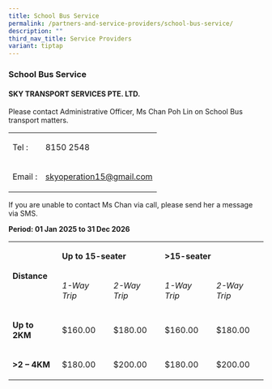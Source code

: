 ```yaml
---
title: School Bus Service
permalink: /partners-and-service-providers/school-bus-service/
description: ""
third_nav_title: Service Providers
variant: tiptap
---
```

<h3><strong>School Bus Service</strong></h3>
<h4><strong>SKY TRANSPORT SERVICES PTE. LTD.</strong></h4>
<p>Please contact Administrative Officer, Ms Chan Poh Lin on School Bus transport
matters.</p>
<table style="minWidth: 50px">
<colgroup>
<col>
<col>
</colgroup>
<tbody>
<tr>
<td rowspan="1" colspan="1">
<p>Tel :</p>
</td>
<td rowspan="1" colspan="1">
<p>8150 2548</p>
</td>
</tr>
<tr>
<td rowspan="1" colspan="1">
<p>Email :</p>
</td>
<td rowspan="1" colspan="1">
<p><a href="mailto:skyoperation15@gmail.com" rel="noopener noreferrer nofollow" target="_blank">skyoperation15@gmail.com</a>
</p>
</td>
</tr>
</tbody>
</table>
<p>If you are unable to contact Ms Chan via call, please send her a message
via SMS.</p>
<p></p>
<p><strong>Period: 01 Jan 2025 to 31 Dec 2026</strong>
</p>
<table style="minWidth: 125px">
<colgroup>
<col>
<col>
<col>
<col>
<col>
</colgroup>
<tbody>
<tr>
<td rowspan="2" colspan="1">
<p><strong>Distance</strong>
</p>
</td>
<td rowspan="1" colspan="2">
<p><strong>Up to 15-seater</strong>
</p>
</td>
<td rowspan="1" colspan="2">
<p><strong>&gt;15-seater</strong>
</p>
</td>
</tr>
<tr>
<td rowspan="1" colspan="1">
<p><em>1-Way Trip</em>
</p>
</td>
<td rowspan="1" colspan="1">
<p><em>2-Way Trip</em>
</p>
</td>
<td rowspan="1" colspan="1">
<p><em>1-Way Trip</em>
</p>
</td>
<td rowspan="1" colspan="1">
<p><em>2-Way Trip</em>
</p>
</td>
</tr>
<tr>
<td rowspan="1" colspan="1">
<p><strong>Up to 2KM</strong>
</p>
</td>
<td rowspan="1" colspan="1">
<p>$160.00</p>
</td>
<td rowspan="1" colspan="1">
<p>$180.00</p>
</td>
<td rowspan="1" colspan="1">
<p>$160.00</p>
</td>
<td rowspan="1" colspan="1">
<p>$180.00</p>
</td>
</tr>
<tr>
<td rowspan="1" colspan="1">
<p><strong>&gt;2 – 4KM</strong>
</p>
</td>
<td rowspan="1" colspan="1">
<p>$180.00</p>
</td>
<td rowspan="1" colspan="1">
<p>$200.00</p>
</td>
<td rowspan="1" colspan="1">
<p>$180.00</p>
</td>
<td rowspan="1" colspan="1">
<p>$200.00</p>
</td>
</tr>
</tbody>
</table>
<p></p>
